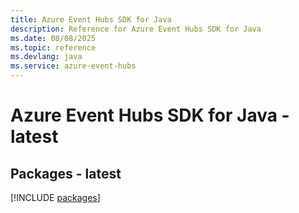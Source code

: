 ```yaml
---
title: Azure Event Hubs SDK for Java
description: Reference for Azure Event Hubs SDK for Java
ms.date: 08/08/2025
ms.topic: reference
ms.devlang: java
ms.service: azure-event-hubs
---
```

# Azure Event Hubs SDK for Java - latest
## Packages - latest
[!INCLUDE [packages](event-hubs-index.md)]